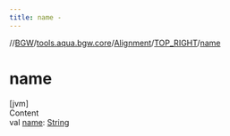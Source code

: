 ```yaml
---
title: name -
---
```

//[BGW](../../../../index.md)/[tools.aqua.bgw.core](../../index.md)/[Alignment](../index.md)/[TOP_RIGHT](index.md)/[name](name.md)



# name  
[jvm]  
Content  
val [name](name.md): [String](https://kotlinlang.org/api/latest/jvm/stdlib/kotlin/-string/index.html)  




